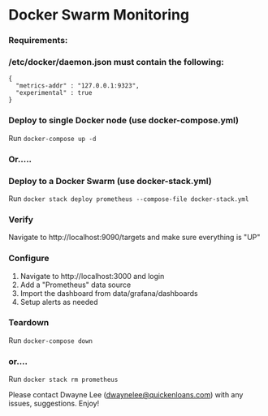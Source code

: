 
# Docker Swarm Monitoring

### Requirements:
### /etc/docker/daemon.json must contain the following:
```
{
  "metrics-addr" : "127.0.0.1:9323",
  "experimental" : true
}
```

### Deploy to single Docker node (use docker-compose.yml)
Run `docker-compose up -d`

### Or.....

### Deploy to a Docker Swarm (use docker-stack.yml)
Run `docker stack deploy prometheus --compose-file docker-stack.yml`

### Verify
Navigate to http://localhost:9090/targets and make sure everything is "UP"

### Configure
1. Navigate to http://localhost:3000 and login
2. Add a "Prometheus" data source
3. Import the dashboard from data/grafana/dashboards
4. Setup alerts as needed

### Teardown
Run `docker-compose down`

### or....

Run `docker stack rm prometheus`


Please contact Dwayne Lee (dwaynelee@quickenloans.com) with any issues, suggestions.  Enjoy!

